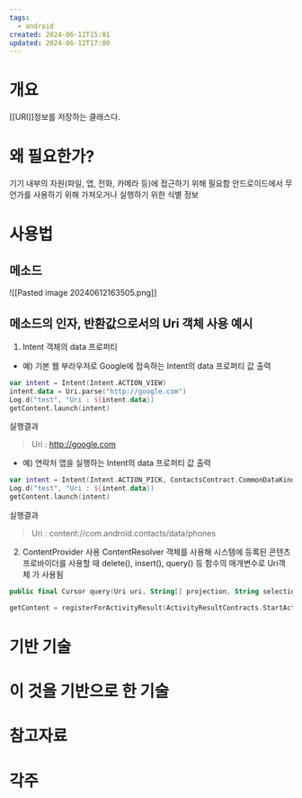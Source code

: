 ```yaml
---
tags:
  - android
created: 2024-06-12T15:01
updated: 2024-06-12T17:00
---
```

# 개요
[[URI]]정보를 저장하는 클래스다.

# 왜 필요한가?
기기 내부의 자원(파일, 앱, 전화, 카메라 등)에 접근하기 위해 필요함
안드로이드에서 무언가를 사용하기 위해 가져오거나 실행하기 위한 식별 정보

# 사용법
## 메소드
![[Pasted image 20240612163505.png]]
## 메소드의 인자, 반환값으로서의 Uri 객체 사용 예시
1. Intent 객체의 data 프로퍼티
-  예) 기본 웹 부라우저로 Google에 접속하는 Intent의 data 프로퍼티 값 출력
```kotlin
var intent = Intent(Intent.ACTION_VIEW)
intent.data = Uri.parse("http://google.com")
Log.d("test", "Uri : ${intent.data})
getContent.launch(intent)
```
실행결과
> Uri : http://google.com

- 예) 연락처 앱을 실행하는 Intent의 data 프로퍼티 값 출력
```kotlin
var intent = Intent(Intent.ACTION_PICK, ContactsContract.CommonDataKinds.Phone.CONTENT_URI)
Log.d("test", "Uri : ${intent.data})
getContent.launch(intent)
```
실행결과
> Uri : content://com.android.contacts/data/phones

2. ContentProvider 사용
ContentResolver 객체를 사용해 시스템에 등록된 콘텐츠 프로바이더를 사용할 때 delete(), insert(), query() 등 함수의 매개변수로 Uri객체 가 사용됨

```kotlin
public final Cursor query(Uri uri, String[] projection, String selection, String[] selectionArgs, String sortOrder)
```

```kotlin
getContent = registerForActivityResult(ActivityResultContracts.StartActivityForResult()) { if (it.resultCode == RESULT_OK) { val cursor = contentResolver.query( it.data!!.data!!, arrayOf<String>( ContactsContract.CommonDataKinds.Phone.DISPLAY_NAME, ContactsContract.CommonDataKinds.Phone.NUMBER ), null, null, null ) // ... } }
```

# 기반 기술

# 이 것을 기반으로 한 기술

# 참고자료

# 각주